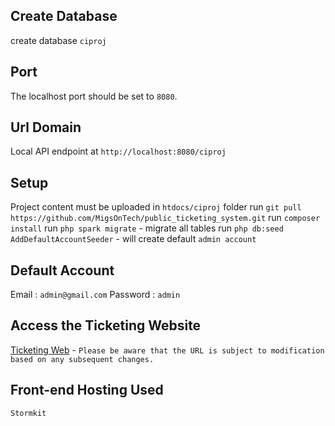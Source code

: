 ## Create Database 
create database `ciproj`
## Port
The localhost port should be set to `8080`.
## Url Domain
Local API endpoint at `http://localhost:8080/ciproj`
## Setup
Project content must be uploaded in `htdocs/ciproj` folder
run `git pull https://github.com/MigsOnTech/public_ticketing_system.git`
run `composer install`
run `php spark migrate` - migrate all tables
run `php db:seed AddDefaultAccountSeeder` - will create default `admin account`
## Default Account
Email : `admin@gmail.com`
Password : `admin`
## Access the Ticketing Website
[Ticketing Web](https://keeperflint-lprxhb--103201478711144.stormkit.dev) - `Please be aware that the URL is subject to modification based on any subsequent changes.`
## Front-end Hosting Used
`Stormkit`